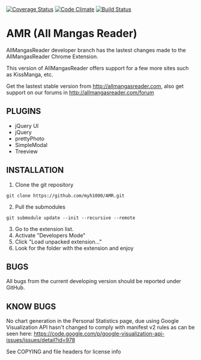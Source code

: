 [![Coverage Status](https://coveralls.io/repos/AllMangasReader-dev/AMR/badge.png)](https://coveralls.io/r/AllMangasReader-dev/AMR) [![Code Climate](https://codeclimate.com/github/AllMangasReader-dev/AMR.png)](https://codeclimate.com/github/AllMangasReader-dev/AMR) [![Build Status](https://travis-ci.org/AllMangasReader-dev/AMR.svg?branch=develop)](https://travis-ci.org/AllMangasReader-dev/AMR)

AMR (All Mangas Reader)
===
AllMangasReader developer branch has the lastest changes made
to the AllMangasReader Chrome Extension.

This version of AllMangasReader offers support for a few more sites such as KissManga, etc.

Get the lastest stable version from http://allmangasreader.com,
also get support on our forums in http://allmangasreader.com/forum

PLUGINS
-------------
* jQuery UI
* jQuery
* prettyPhoto
* SimpleModal
* Treeview
  
INSTALLATION
-------------

1. Clone the git repository
```shell
git clone https://github.com/myh1000/AMR.git
```
2. Pull the submodules
```shell
git submodule update --init --recursive --remote
```
3. Go to the extension list.
4. Activate "Developers Mode"
5. Click "Load unpacked extension…"
6. Look for the folder with the extension and enjoy

BUGS
-------------
All bugs from the current developing version should be
reported under GitHub.

KNOW BUGS
----------
No chart generation in the Personal Statistics page,
due using Google Visualization API hasn't changed to
comply with manifest v2 rules as can be seen here:
https://code.google.com/p/google-visualization-api-issues/issues/detail?id=978

See COPYING and file headers for license info

